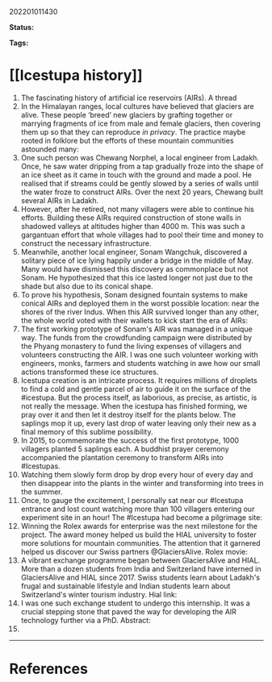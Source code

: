 202201011430

**Status:** 

**Tags:** 

# [[Icestupa history]]
1. The fascinating history of artificial ice reservoirs (AIRs). A thread
2. In the Himalayan ranges, local cultures have believed that glaciers are alive. These people ‘breed’ new glaciers by grafting together or marrying fragments of ice from male and female glaciers, then covering them up so that they can reproduce *in privacy*. The practice maybe rooted in folklore but the efforts of these mountain communities astounded many:   
3. One such person was Chewang Norphel, a local engineer from Ladakh. Once, he saw water dripping from a tap gradually froze into the shape of an ice sheet as it came in touch with the ground and made a pool. He realised that if streams could be gently slowed by a series of walls until the water froze to construct AIRs.  Over the next 20 years, Chewang built several AIRs in Ladakh. 
4. However, after he retired, not many villagers were able to continue his efforts. Building these AIRs required construction of stone walls in shadowed valleys at altitudes higher than 4000 m. This was such a gargantuan effort that whole villages had to pool their time and money to construct the necessary infrastructure.
5. Meanwhile, another local engineer, Sonam Wangchuk, discovered a solitary piece of ice lying happily under a bridge in the middle of May. Many would have dismissed this discovery as commonplace but not Sonam. He hypothesized that this ice lasted longer not just due to the shade but also due to its conical shape.
6. To prove his hypothesis, Sonam designed fountain systems to make conical AIRs and deployed them in the worst possible location: near the shores of the river Indus. When this AIR survived longer than any other, the whole world voted with their wallets to kick start the era of AIRs:
7. The first working prototype of Sonam's AIR was managed in a unique way. The funds from the crowdfunding campaign were distributed by the Phyang monastery to fund the living expenses of villagers and volunteers constructing the AIR. I was one such volunteer working with engineers, monks, farmers and students watching in awe how our small actions transformed these ice structures. 
8.  Icestupa creation is an intricate process. It requires millions of droplets to find a cold and gentle parcel of air to guide it on the surface of the #icestupa. But the process itself, as laborious, as precise, as artistic, is not really the message. When the icestupa has finished forming, we pray over it and then let it destroy itself for the plants below. The saplings mop it up, every last drop of water leaving only their new  as a final memory of this sublime possibility.
9.  In 2015, to commemorate the success of the first prototype, 1000 villagers planted 5 saplings each. A buddhist prayer ceremony accompanied the plantation ceremony to transform AIRs into #Icestupas.
10. Watching them slowly form drop by drop every hour of every day and then disappear into the plants  in the winter and transforming into trees in the summer. 
11. Once, to gauge the excitement, I personally sat near our #Icestupa entrance and lost count watching more than 100 villagers entering our experiment site in an hour! The #Icestupa had become a pilgrimage site:
12. Winning the Rolex awards for enterprise was the next milestone for the project. The award money helped us build the HIAL university to foster more solutions for mountain communities. The attention that it garnered helped us discover our Swiss partners @GlaciersAlive. Rolex movie:
13. A vibrant exchange programme began between GlaciersAlive and HIAL. More than a dozen students from India and Switzerland have interned in GlaciersAlive and HIAL since 2017. Swiss students learn about Ladakh's frugal and sustainable lifestyle and Indian students learn about Switzerland's winter tourism industry. Hial link:
14. I was one such exchange student to undergo this internship. It was a crucial stepping stone that paved the way for developing the AIR technology further via a PhD. Abstract:
15.  



---
# References